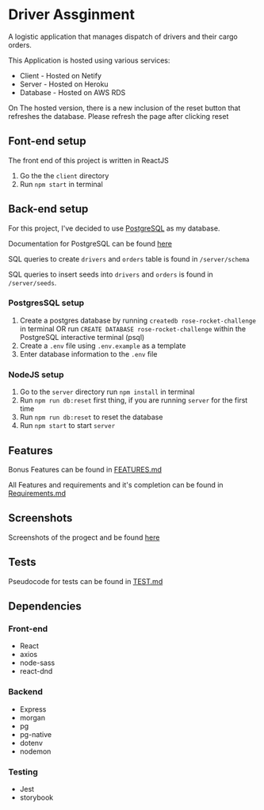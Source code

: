 # Driver Assginment

A logistic application that manages dispatch of drivers and their cargo orders.

This Application is hosted using various services:

- Client - Hosted on Netify
- Server - Hosted on Heroku
- Database - Hosted on AWS RDS

On The hosted version, there is a new inclusion of the reset button that refreshes the database. Please refresh the page after clicking reset

## Font-end setup

The front end of this project is written in ReactJS

1. Go the the `client` directory
2. Run `npm start` in terminal

## Back-end setup

For this project, I've decided to use [PostgreSQL](https://www.postgresql.org/) as my database.

Documentation for PostgreSQL can be found [here](https://www.postgresql.org/docs/14/index.html)

SQL queries to create `drivers` and `orders` table is found in `/server/schema`

SQL queries to insert seeds into `drivers` and `orders` is found in `/server/seeds`.

### PostgresSQL setup

1. Create a postgres database by running `createdb rose-rocket-challenge` in terminal OR run `CREATE DATABASE rose-rocket-challenge` within the PostgreSQL interactive terminal (psql)
1. Create a `.env` file using `.env.example` as a template
1. Enter database information to the `.env` file

### NodeJS setup

1. Go to the `server` directory run `npm install` in terminal
1. Run `npm run db:reset` first thing, if you are running `server` for the first time
1. Run `npm run db:reset` to reset the database
1. Run `npm start` to start `server`

## Features

Bonus Features can be found in [FEATURES.md](./FEATURES.md)

All Features and requirements and it's completion can be found in [Requirements.md](./Requirements.md)

## Screenshots

Screenshots of the progect and be found [here](./screenshots/SCREENSHOTS.md)

## Tests

Pseudocode for tests can be found in [TEST.md](./TEST.md)

## Dependencies

### Front-end

- React
- axios
- node-sass
- react-dnd

### Backend

- Express
- morgan
- pg
- pg-native
- dotenv
- nodemon

### Testing

- Jest
- storybook
